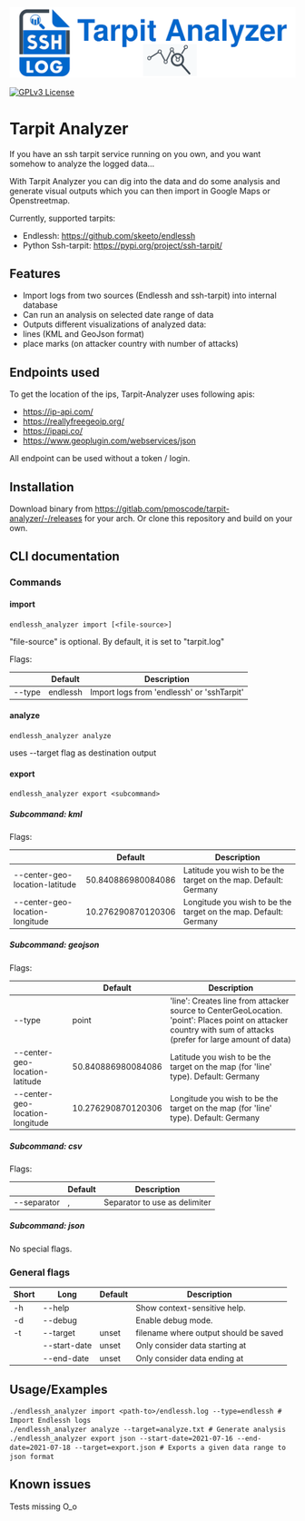 ![Logo](banner.png)

[![GPLv3 License](https://img.shields.io/badge/License-GPL%20v3-yellow.svg)](https://opensource.org/licenses/GPL-3.0)

# Tarpit Analyzer

If you have an ssh tarpit service running on you own, and you want somehow to analyze the logged data...

With Tarpit Analyzer you can dig into the data and do some analysis and generate visual outputs which you can then
import in Google Maps or Openstreetmap.

Currently, supported tarpits:

- Endlessh: https://github.com/skeeto/endlessh
- Python Ssh-tarpit: https://pypi.org/project/ssh-tarpit/

## Features

- Import logs from two sources (Endlessh and ssh-tarpit) into internal database
- Can run an analysis on selected date range of data
- Outputs different visualizations of analyzed data:
- lines (KML and GeoJson format)
- place marks (on attacker country with number of attacks)

## Endpoints used

To get the location of the ips, Tarpit-Analyzer uses following apis:

- https://ip-api.com/
- https://reallyfreegeoip.org/
- https://ipapi.co/
- https://www.geoplugin.com/webservices/json

All endpoint can be used without a token / login.

## Installation

Download binary from https://gitlab.com/pmoscode/tarpit-analyzer/-/releases for your arch. Or clone this repository and
build on your own.

## CLI documentation

### Commands

#### import

    endlessh_analyzer import [<file-source>]

"file-source" is optional. By default, it is set to "tarpit.log"

Flags:

|              | Default  | Description                                                                             |
|--------------|----------|-----------------------------------------------------------------------------------------|
| --type       | endlessh | Import logs from 'endlessh' or 'sshTarpit'                                              |

#### analyze

    endlessh_analyzer analyze 

uses --target flag as destination output

#### export

    endlessh_analyzer export <subcommand>

##### Subcommand: kml
Flags:

|                                 | Default            | Description                                                      |
|---------------------------------|--------------------|------------------------------------------------------------------|
| --center-geo-location-latitude  | 50.840886980084086 | Latitude you wish to be the target on the map. Default: Germany  |
| --center-geo-location-longitude | 10.276290870120306 | Longitude you wish to be the target on the map. Default: Germany |

##### Subcommand: geojson
Flags:

|                                 | Default            | Description                                                                                                                                                           |
|---------------------------------|--------------------|-----------------------------------------------------------------------------------------------------------------------------------------------------------------------|
| --type                          | point              | 'line': Creates line from attacker source to CenterGeoLocation. <br/> 'point': Places point on attacker country with sum of attacks (prefer for large amount of data) |
| --center-geo-location-latitude  | 50.840886980084086 | Latitude you wish to be the target on the map (for 'line' type). Default: Germany                                                                                     |
| --center-geo-location-longitude | 10.276290870120306 | Longitude you wish to be the target on the map (for 'line' type). Default: Germany                                                                                    |

##### Subcommand: csv
Flags:

|             | Default | Description                   |
|-------------|---------|-------------------------------|
| --separator | ,       | Separator to use as delimiter |

##### Subcommand: json

No special flags.

### General flags

| Short | Long         | Default | Description                                 |
|-------|--------------|---------|---------------------------------------------|
| -h    | --help       |         | Show context-sensitive help.                |
| -d    | --debug      |         | Enable debug mode.                          |
| -t    | --target     | unset   | filename where output should be saved       |
|       | --start-date | unset   | Only consider data starting at <yyyy-mm-dd> |
|       | --end-date   | unset   | Only consider data ending at <yyyy-mm-dd>   |

## Usage/Examples

```shell
./endlessh_analyzer import <path-to>/endlessh.log --type=endlessh # Import Endlessh logs
./endlessh_analyzer analyze --target=analyze.txt # Generate analysis
./endlessh_analyzer export json --start-date=2021-07-16 --end-date=2021-07-18 --target=export.json # Exports a given data range to json format
```

## Known issues

Tests missing O_o
